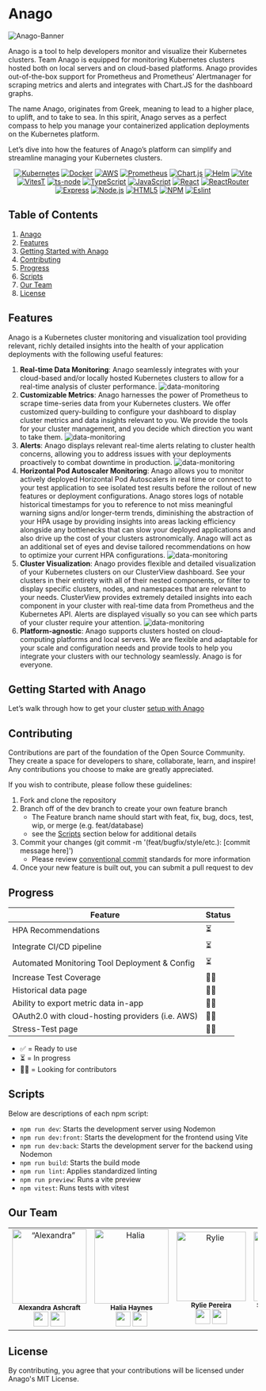 # Anago

![Anago-Banner](client/assets/images/abg3.png)

Anago is a tool to help developers monitor and visualize their Kubernetes clusters. Team Anago is equipped for monitoring Kubernetes clusters hosted both on local servers and on cloud-based platforms. Anago provides out-of-the-box support for Prometheus and Prometheus’ Alertmanager for scraping metrics and alerts and integrates with Chart.JS for the dashboard graphs.

The name Anago, originates from Greek, meaning to lead to a higher place, to uplift, and to take to sea. In this spirit, Anago serves as a perfect compass to help you manage your containerized application deployments on the Kubernetes platform.

Let’s dive into how the features of Anago’s platform can simplify and streamline managing your Kubernetes clusters.

<div align= "center">

[![Kubernetes](https://img.shields.io/badge/kubernetes-326ce5.svg?&style=for-the-badge&logo=kubernetes&logoColor=white)](https://kubernetes.io/) [![Docker](https://img.shields.io/badge/Docker-2CA5E0?style=for-the-badge&logo=docker&logoColor=white)](https://www.docker.com/) [![AWS](https://img.shields.io/badge/Amazon_AWS-FF9900?style=for-the-badge&logo=amazonaws&logoColor=white)](https://aws.amazon.com/) [![Prometheus](https://img.shields.io/badge/Prometheus-000000?style=for-the-badge&logo=prometheus&labelColor=000000)](https://prometheus.io/) [![Chart.js](https://img.shields.io/badge/Chart%20js-FF6384?style=for-the-badge&logo=chartdotjs&logoColor=white)](https://www.chartjs.org/) [![Helm](https://img.shields.io/badge/Helm-0F1689?style=for-the-badge&logo=Helm&labelColor=0F1689)](https://helm.sh/) [![Vite](https://img.shields.io/badge/Vite-B73BFE?style=for-the-badge&logo=vite&logoColor=FFD62E)](https://vitejs.dev/) [![VitesT](https://img.shields.io/badge/Vitest-86b91a?style=for-the-badge&logo=vitest&logoColor=edd532)](https://vitest.dev/) [![ts-node](https://img.shields.io/badge/ts--node-3178C6?style=for-the-badge&logo=ts-node&logoColor=white)](https://www.npmjs.com/package/ts-node) [![TypeScript](https://img.shields.io/badge/TypeScript-007ACC?style=for-the-badge&logo=typescript&logoColor=white)](https://www.typescriptlang.org/) [![JavaScript](https://img.shields.io/badge/JavaScript-323330?style=for-the-badge&logo=javascript&logoColor=F7DF1E)](https://developer.mozilla.org/en-US/docs/Web/JavaScript) [![React](https://img.shields.io/badge/React-20232A?style=for-the-badge&logo=react&logoColor=61DAFB)](https://react.dev/) [![ReactRouter](https://img.shields.io/badge/React_Router-CA4245?style=for-the-badge&logo=react-router&logoColor=white)](https://reactrouter.com/en/main) [![Express](https://img.shields.io/badge/Express%20js-000000?style=for-the-badge&logo=express&logoColor=white)](https://expressjs.com/) [![Node.js](https://img.shields.io/badge/Node%20js-339933?style=for-the-badge&logo=nodedotjs&logoColor=white)](https://nodejs.org/en) [![HTML5](https://img.shields.io/badge/HTML5-E34F26?style=for-the-badge&logo=html5&logoColor=white)](https://developer.mozilla.org/en-US/docs/Glossary/HTML5) [![NPM](https://img.shields.io/badge/npm-CB3837?style=for-the-badge&logo=npm&logoColor=white)](https://www.npmjs.com/) [![Eslint](https://img.shields.io/badge/ESLint-4B3263?style=for-the-badge&logo=eslint&logoColor=white)](https://eslint.org/)

</div>

## Table of Contents

1. [Anago](#Anago)
2. [Features](#features)
3. [Getting Started with Anago](#Getting-Started-with-Anago)
4. [Contributing](#Contributing)
5. [Progress](#Progress)
6. [Scripts](#Scripts)
7. [Our Team](#our-team)
8. [License](#license)

## Features

Anago is a Kubernetes cluster monitoring and visualization tool providing relevant, richly detailed insights into the health of your application deployments with the following useful features:

1. **Real-time Data Monitoring**: Anago seamlessly integrates with your cloud-based and/or locally hosted Kubernetes clusters to allow for a real-time analysis of cluster performance.
   ![data-monitoring](/client/assets/gifs/MonitorVid.gif)
2. **Customizable Metrics**: Anago harnesses the power of Prometheus to scrape time-series data from your Kubernetes clusters. We offer customized query-building to configure your dashboard to display cluster metrics and data insights relevant to you. We provide the tools for your cluster management, and you decide which direction you want to take them.
   ![data-monitoring](/client/assets/gifs/AddMetric.gif)
3. **Alerts**: Anago displays relevant real-time alerts relating to cluster health concerns, allowing you to address issues with your deployments proactively to combat downtime in production.
   ![data-monitoring](/client/assets/gifs/AlertVid.gif)
4. **Horizontal Pod Autoscaler Monitoring**: Anago allows you to monitor actively deployed Horizontal Pod Autoscalers in real time or connect to your test application to see isolated test results before the rollout of new features or deployment configurations. Anago stores logs of notable historical timestamps for you to reference to not miss meaningful warning signs and/or longer-term trends, diminishing the abstraction of your HPA usage by providing insights into areas lacking efficiency alongside any bottlenecks that can slow your deployed applications and also drive up the cost of your clusters astronomically. Anago will act as an additional set of eyes and devise tailored recommendations on how to optimize your current HPA configurations.
   ![data-monitoring](/client/assets/gifs/HPAVid.gif)
5. **Cluster Visualization**: Anago provides flexible and detailed visualization of your Kubernetes clusters on our ClusterView dashboard. See your clusters in their entirety with all of their nested components, or filter to display specific clusters, nodes, and namespaces that are relevant to your needs. ClusterView provides extremely detailed insights into each component in your cluster with real-time data from Prometheus and the Kubernetes API. Alerts are displayed visually so you can see which parts of your cluster require your attention.
   ![data-monitoring](/client/assets/gifs/ClusterVid.gif)
6. **Platform-agnostic**: Anago supports clusters hosted on cloud-computing platforms and local servers. We are flexible and adaptable for your scale and configuration needs and provide tools to help you integrate your clusters with our technology seamlessly. Anago is for everyone.

## Getting Started with Anago

Let’s walk through how to get your cluster [setup with Anago](/SetupREADME.md)

## Contributing

Contributions are part of the foundation of the Open Source Community. They create a space for developers to share, collaborate, learn, and inspire! Any contributions you choose to make are greatly appreciated.

If you wish to contribute, please follow these guidelines:

1. Fork and clone the repository
2. Branch off of the dev branch to create your own feature branch
   - The Feature branch name should start with feat, fix, bug, docs, test, wip, or merge (e.g. feat/database)
   - see the [Scripts](##Scripts) section below for additional details
3. Commit your changes (git commit -m '(feat/bugfix/style/etc.): [commit message here]')
   - Please review [conventional commit](https://www.conventionalcommits.org/en/v1.0.0/) standards for more information
4. Once your new feature is built out, you can submit a pull request to dev

## Progress

| Feature                                          | Status |
| ------------------------------------------------ | ------ |
| HPA Recommendations                              | ⏳     |
| Integrate CI/CD pipeline                         | ⏳     |
| Automated Monitoring Tool Deployment & Config    | ⏳     |
| Increase Test Coverage                           | 🙏🏻     |
| Historical data page                             | 🙏🏻     |
| Ability to export metric data in-app             | 🙏🏻     |
| OAuth2.0 with cloud-hosting providers (i.e. AWS) | 🙏🏻     |
| Stress-Test page                                 | 🙏🏻     |

- ✅ = Ready to use
- ⏳ = In progress
- 🙏🏻 = Looking for contributors

## Scripts

Below are descriptions of each npm script:

- `npm run dev`: Starts the development server using Nodemon
- `npm run dev:front`: Starts the development for the frontend using Vite
- `npm run dev:back`: Starts the development server for the backend using Nodemon
- `npm run build`: Starts the build mode
- `npm run lint`: Applies standardized linting
- `npm run preview`: Runs a vite preview
- `npm vitest`: Runs tests with vitest

## Our Team

  <table>
  <tr>
    <td align="center">
      <img src="client/assets/Anago-Members/alexandra.png" alt= “Alexandra” width="150px;" alt=""/>
      <br />
      <sub><b>Alexandra Ashcraft</b></sub>
      <br />
      <a href="https://www.linkedin.com/in/alexandra-ashcraft1"><img src="https://ssl.gstatic.com/atari/images/sociallinks/linkedin_white_28dp.png" height="30px"/></a>
      <a href="https://github.com/AlexandraAshcraft"><img src="https://ssl.gstatic.com/atari/images/sociallinks/github_white_28dp.png" height="30px"/></a>
    </td>
    <td align="center">
      <img src="client/assets/Anago-Members/halia2.jpg" alt= "Halia" width="150px"/>
      <br />
      <sub><b>Halia Haynes</b></sub>
      <br />
    <a href="https://www.linkedin.com/in/haliahaynes/"><img src="https://ssl.gstatic.com/atari/images/sociallinks/linkedin_white_28dp.png" height="30px"/></a>
      <a href="https://github.com/hhaynes4"><img src="https://ssl.gstatic.com/atari/images/sociallinks/github_white_28dp.png" height="30px"/></a>
    </td>
    <td align="center">
      <img src="client/assets/Anago-Members/Rylie.jpg" alt= "Rylie" width="140px;" />
      <br />
      <sub><b>Rylie Pereira</b></sub>
      <br />
      <a href="https://www.linkedin.com/in/rylie-pereira-524711225/"><img src="https://ssl.gstatic.com/atari/images/sociallinks/linkedin_white_28dp.png" height="30px"/></a>
      <a href="https://github.com/ryliep"><img src="https://ssl.gstatic.com/atari/images/sociallinks/github_white_28dp.png" height="30px"/></a>
    </td>
     <td align="center">
      <img src="client/assets/Anago-Members/Steve.jpeg" alt= "Steve" width="140px"/>
      <br />
      <sub><b>Steve Schlepphorst</b></sub>
      <br />
      <a href="https://www.linkedin.com/in/schlepphorst/"><img src="https://ssl.gstatic.com/atari/images/sociallinks/linkedin_white_28dp.png" height="30px"/></a>
      <a href="https://github.com/schlepphorst"><img src="https://ssl.gstatic.com/atari/images/sociallinks/github_white_28dp.png" height="30px"/></a>
    </td>
  <tr>
  </tr>
</table>

## License

By contributing, you agree that your contributions will be licensed under Anago's MIT License.
